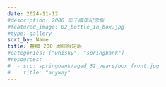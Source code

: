 ```yaml
---
date: 2024-11-12
#description: 2000 年千禧年紀念版
#featured_image: 02_bottle_in_box.jpg
#type: gallery
sort_by: Name
title: 藍牌 200 周年限定版
#categories: ["whisky", "springbank"]
#resources:
#  - src: springbank/aged_32_years/box_front.jpg
#    title: "anyway"
---
```

